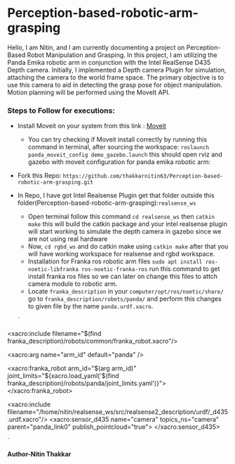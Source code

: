 # Perception-based-robotic-arm-grasping
Hello, I am Nitin, and I am currently documenting a project on Perception-Based Robot Manipulation and Grasping. In this project, I am utilizing the Panda Emika robotic arm in conjunction with the Intel RealSense D435 Depth camera. Initially, I implemented a Depth camera Plugin for simulation, attaching the camera to the world frame space. The primary objective is to use this camera to aid in detecting the grasp pose for object manipulation. Motion planning will be performed using the MoveIt API.

### **Steps to Follow for executions:**
* Install Moveit on your system from this link : [Moveit](https://ros-planning.github.io/moveit_tutorials/doc/getting_started/getting_started.html)
   * You can try checking if Moveit install correctly by running this command in terminal, after sourcing the workspace:
     `roslaunch panda_moveit_config demo_gazebo.launch` this should open rviz and gazebo with moveit configuration for           panda emika robotic arm:
* Fork this Repo: `https://github.com/thakkarnitin63/Perception-based-robotic-arm-grasping.git`
* In Repo, I have got Intel Realsense Plugin get that folder outside this folder(Perception-based-robotic-arm-grasping):`realsense_ws`
  * Open terminal follow this command `cd realsense_ws` then `catkin make` this will build the catkin package       and your intel realsense plugin will start working to simulate the depth camera in gazebo since we are not      using real hardware
  * Now, `cd rgbd_ws` and do catkin make using `catkin make` after that you will have working workspace for realsense and rgbd workspace.
  * Installation for Franka ros robotic arm files `sudo apt install ros-noetic-libfranka ros-noetic-franka-ros` run this command to get install franka ros files so we can later on change this files to attch camera module to robotic arm.
  * Locate `franka_description` in your `computer/opt/ros/noetic/share/` go to `franka_description/robots/panda/` and perform this changes to given file by the name `panda.urdf.xacro`.
  
  `<?xml version='1.0' encoding='utf-8'?>
<robot xmlns:xacro="http://www.ros.org/wiki/xacro" name="panda">

  <xacro:include filename="$(find franka_description)/robots/common/franka_robot.xacro"/>

  <xacro:arg name="arm_id" default="panda" />

  <xacro:franka_robot arm_id="$(arg arm_id)"
                      joint_limits="${xacro.load_yaml('$(find franka_description)/robots/panda/joint_limits.yaml')}">
  </xacro:franka_robot>

  <xacro:include filename="/home/nitin/realsense_ws/src/realsense2_description/urdf/_d435.urdf.xacro"/> 
  <xacro:sensor_d435 name="camera" topics_ns="camera" parent="panda_link0" publish_pointcloud="true">
  <origin xyz="0.65 -0.05 0.75" rpy="0  1.5708 0.0"/>
  </xacro:sensor_d435>

</robot>`
    

**Author-Nitin Thakkar**
